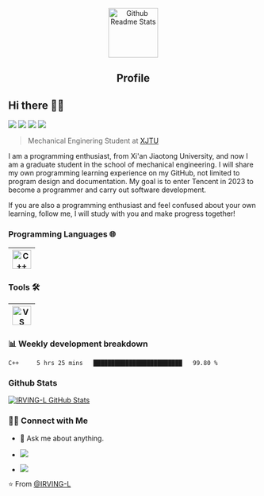 <p align="center">
 <img width="100px" src="https://res.cloudinary.com/anuraghazra/image/upload/v1594908242/logo_ccswme.svg" align="center" alt="Github Readme Stats" />
 <h2 align="center">Profile</h2>
</p>

## Hi there 👋🤓
 <p>
  <img src="https://komarev.com/ghpvc/?username=IRVING-L"/>
  <a href="https://github.com/IRVING-L/"><img src="https://img.shields.io/github/followers/IRVING-L?label=GitHub%20Follow&style=flat"/></a>
  <a href="https://github.com/MartinYan623/"><img src="https://badges.frapsoft.com/os/v2/open-source.svg?v=103"/></a>
  <a href="mailto:e0210398@u.nus.edu"><img src="https://img.shields.io/badge/Ask%20me-anything-1abc9c.svg"/></a>
 
 </p>

> Mechanical Enginering Student at [XJTU](http://www.xjtu.edu.cn/)


<div>
 <p>
I am a programming enthusiast, from Xi'an Jiaotong University, and now I am a graduate student in the school of mechanical engineering. I will share my own programming learning experience on my GitHub, not limited to program design and documentation. My goal is to enter Tencent in 2023 to become a programmer and carry out software development.

If you are also a programming enthusiast and feel confused about your own learning, follow me, I will study with you and make progress together!
</p>
</div>

### Programming Languages 🌐

|  [<img src="https://gitee.com/ljunsang/DataStruct_fromBilibili/raw/main/img/1200px-ISO_C%20%20_Logo.svg.png" alt="C++" width="38">](https://cppreference.com/) |
|---|
 
### Tools 🛠️

| [<img src="https://gitee.com/ljunsang/DataStruct_fromBilibili/raw/main/img/Visual-Studio-Logo.png" alt="VS" width="38">](https://code.visualstudio.com/) | 
|---|  

### 📊 Weekly development breakdown

<!--START_SECTION:waka-->
```text
C++     5 hrs 25 mins   █████████████████████████   99.80 % 
```
<!--END_SECTION:waka-->
  
### Github Stats

[![IRVING-L GitHub Stats](https://github-readme-stats.vercel.app/api?username=IRVING-L&show_icons=true&count_private=true)](https://github.com/IRVING-L)



<h3> 🤝🏻 Connect with Me </h3>  

- 💬 Ask me about anything.  

- <a href="mailto:junlee_sky@foxmail.com"><img src="https://img.shields.io/badge/Foxmail-Click-red"/></a> 
- <a href = "https://blog.csdn.net/qq_42518941?spm=1001.2101.3001.5343"><img src="https://img.shields.io/badge/CSDN-Click-green"/></a>



⭐️ From [@IRVING-L](https://github.com/IRVING-L)
